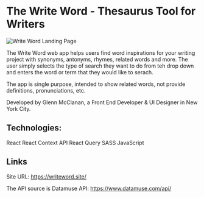 # The Write Word - Thesaurus Tool for Writers
![Write Word Landing Page](https://site-social-images.s3.amazonaws.com/writeword.gif "Write Word Landing Page")

The Write Word web app helps users find word inspirations for your writing project with synonyms, antonyms, rhymes, related words and more. The user simply selects the type of search they want to do from teh drop down and enters the word or term that they would like to serach.

The app is single purpose, intended to show related words, not provide definitions, pronunciations, etc.

Developed by Glenn McClanan, a Front End Developer & UI Designer in New York City.


## Technologies:
React
React Context API
React Query
SASS
JavaScript


## Links

Site URL: https://writeword.site/

The API source is Datamuse API: https://www.datamuse.com/api/
